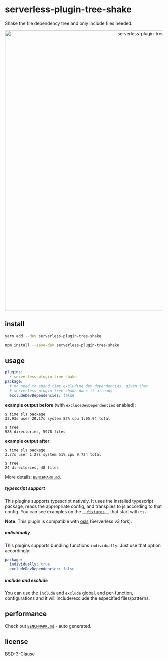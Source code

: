 # serverless-plugin-tree-shake

Shake the file dependency tree and only include files needed.

<div align="center">
  <img width="898" src="media/cover.svg" alt="serverless-plugin-tree-shake">
</div>

## install

```bash
yarn add --dev serverless-plugin-tree-shake
```

```bash
npm install --save-dev serverless-plugin-tree-shake
```

## usage

```yaml
plugins:
  - serverless-plugin-tree-shake
package:
  # no need to spend time excluding dev dependencies, given that
  # serverless-plugin-tree-shake does it already
  excludeDevDependencies: false
```

**example output before** (with `excludeDevDependencies` enabled):

```
$ time sls package
33.93s user 20.17s system 82% cpu 1:05.94 total
```

```
$ tree
988 directories, 5978 files
```

**example output after**:

```
$ time sls package
3.77s user 1.27s system 51% cpu 9.724 total
```

```
$ tree
24 directories, 48 files
```

More details: [`BENCHMARK.md`](./BENCHMARK.md).

##### typescript support

This plugins supports typescript natively. It uses the installed typescript package, reads the appropriate config, and transpiles to js according to that config. You can see examples on the [`__fixtures__`](./test/__fixtures__) that start with `ts-`.

**Note**: This plugin is compatible with [osls](https://github.com/oss-serverless/serverless) (Serverless v3 fork).

##### individually

This plugins supports bundling functions `individually`. Just use that option accordingly:

```yaml
package:
  individually: true
  excludeDevDependencies: false
```

##### include and exclude

You can use the `include` and `exclude` global, and per-function, configurations and it will include/exclude the especified files/patterns.

## performance

Check out [`BENCHMARK.md`](./BENCHMARK.md) - auto generated.

## license

BSD-3-Clause
